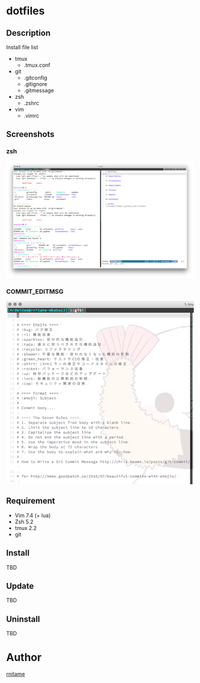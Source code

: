 # dotfiles

## Description
Install file list

- tmux
  - .tmux.conf
- git
  - .gitconfig
  - .gitignore
  - .gitmessage
- zsh
  - .zshrc
- vim
  - .vimrc

## Screenshots
### zsh 
![](screenshots/screenshot_mac.png)

### COMMIT_EDITMSG
![](screenshots/commit_editmsg.png)

## Requirement

- Vim 7.4 (+ lua)
- Zsh 5.2
- tmux 2.2
- git

## Install
TBD

## Update
TBD

## Uninstall
TBD

# Author
[rnitame](https://github.com/rnitame)
